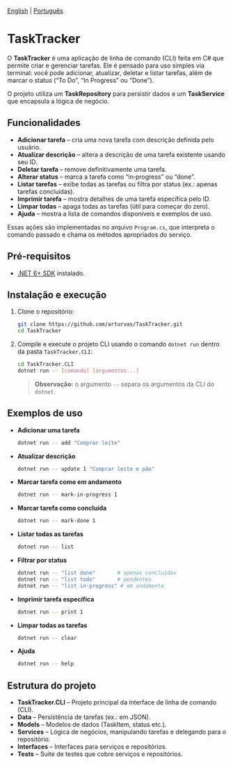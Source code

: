 [English](./README.md) | [Português](./README.pt-BR.md)
# TaskTracker

O **TaskTracker** é uma aplicação de linha de comando (CLI) feita em C# que permite criar e gerenciar tarefas. Ele é pensado para uso simples via terminal: você pode adicionar, atualizar, deletar e listar tarefas, além de marcar o status (“To Do”, “In Progress” ou “Done”).

O projeto utiliza um **TaskRepository** para persistir dados e um **TaskService** que encapsula a lógica de negócio.

## Funcionalidades

* **Adicionar tarefa** – cria uma nova tarefa com descrição definida pelo usuário.
* **Atualizar descrição** – altera a descrição de uma tarefa existente usando seu ID.
* **Deletar tarefa** – remove definitivamente uma tarefa.
* **Alterar status** – marca a tarefa como “in‑progress” ou “done”.
* **Listar tarefas** – exibe todas as tarefas ou filtra por status (ex.: apenas tarefas concluídas).
* **Imprimir tarefa** – mostra detalhes de uma tarefa específica pelo ID.
* **Limpar todas** – apaga todas as tarefas (útil para começar do zero).
* **Ajuda** – mostra a lista de comandos disponíveis e exemplos de uso.

Essas ações são implementadas no arquivo `Program.cs`, que interpreta o comando passado e chama os métodos apropriados do serviço.

## Pré‑requisitos

* [.NET 6+ SDK](https://dotnet.microsoft.com/download) instalado.

## Instalação e execução

1. Clone o repositório:

   ```bash
   git clone https://github.com/arturvas/TaskTracker.git
   cd TaskTracker
   ```

2. Compile e execute o projeto CLI usando o comando `dotnet run` dentro da pasta `TaskTracker.CLI`:

   ```bash
   cd TaskTracker.CLI
   dotnet run -- [comando] [argumentos...]
   ```

   > **Observação:** o argumento `--` separa os argumentos da CLI do `dotnet`.

## Exemplos de uso

* **Adicionar uma tarefa**

  ```bash
  dotnet run -- add "Comprar leite"
  ```

* **Atualizar descrição**

  ```bash
  dotnet run -- update 1 "Comprar leite e pão"
  ```

* **Marcar tarefa como em andamento**

  ```bash
  dotnet run -- mark-in-progress 1
  ```

* **Marcar tarefa como concluída**

  ```bash
  dotnet run -- mark-done 1
  ```

* **Listar todas as tarefas**

  ```bash
  dotnet run -- list
  ```

* **Filtrar por status**

  ```bash
  dotnet run -- "list done"       # apenas concluídas
  dotnet run -- "list todo"       # pendentes
  dotnet run -- "list in-progress" # em andamento
  ```

* **Imprimir tarefa específica**

  ```bash
  dotnet run -- print 1
  ```

* **Limpar todas as tarefas**

  ```bash
  dotnet run -- clear
  ```

* **Ajuda**

  ```bash
  dotnet run -- help
  ```

## Estrutura do projeto

* **TaskTracker.CLI** – Projeto principal da interface de linha de comando (CLI).
* **Data** – Persistência de tarefas (ex.: em JSON).
* **Models** – Modelos de dados (TaskItem, status etc.).
* **Services** – Lógica de negócios, manipulando tarefas e delegando para o repositório.
* **Interfaces** – Interfaces para serviços e repositórios.
* **Tests** – Suite de testes que cobre serviços e repositórios.